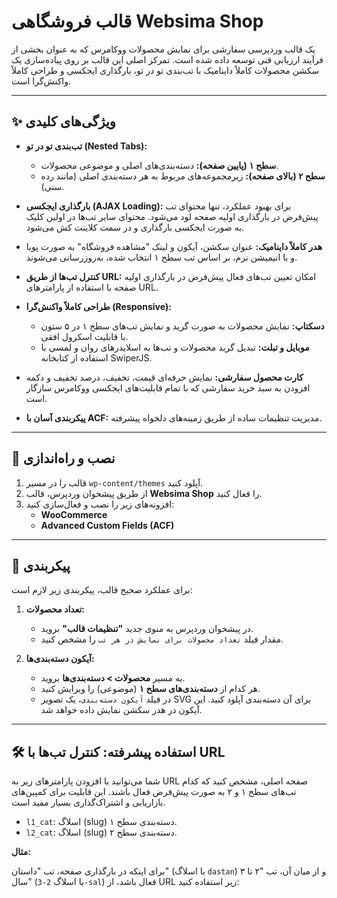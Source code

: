 # قالب فروشگاهی Websima Shop

یک قالب وردپرسی سفارشی برای نمایش محصولات ووکامرس که به عنوان بخشی از فرآیند ارزیابی فنی توسعه داده شده است. تمرکز اصلی این قالب بر روی پیاده‌سازی یک سکشن محصولات کاملاً داینامیک با تب‌بندی تو در تو، بارگذاری ایجکسی و طراحی کاملاً واکنش‌گرا است.

---

## ✨ ویژگی‌های کلیدی

*   **تب‌بندی تو در تو (Nested Tabs):**
    *   **سطح ۱ (پایین صفحه):** دسته‌بندی‌های اصلی و موضوعی محصولات.
    *   **سطح ۲ (بالای صفحه):** زیرمجموعه‌های مربوط به هر دسته‌بندی اصلی (مانند رده سنی).

*   **بارگذاری ایجکسی (AJAX Loading):** برای بهبود عملکرد، تنها محتوای تب پیش‌فرض در بارگذاری اولیه صفحه لود می‌شود. محتوای سایر تب‌ها در اولین کلیک به صورت ایجکسی بارگذاری و در سمت کلاینت کش می‌شود.

*   **هدر کاملاً داینامیک:** عنوان سکشن، آیکون و لینک "مشاهده فروشگاه" به صورت پویا و با انیمیشن نرم، بر اساس تب سطح ۱ انتخاب شده، به‌روزرسانی می‌شوند.

*   **کنترل تب‌ها از طریق URL:** امکان تعیین تب‌های فعال پیش‌فرض در بارگذاری اولیه صفحه با استفاده از پارامترهای URL.

*   **طراحی کاملاً واکنش‌گرا (Responsive):**
    *   **دسکتاپ:** نمایش محصولات به صورت گرید و نمایش تب‌های سطح ۱ در ۵ ستون با قابلیت اسکرول افقی.
    *   **موبایل و تبلت:** تبدیل گرید محصولات و تب‌ها به اسلایدرهای روان و لمسی با استفاده از کتابخانه SwiperJS.

*   **کارت محصول سفارشی:** نمایش حرفه‌ای قیمت، تخفیف، درصد تخفیف و دکمه افزودن به سبد خرید سفارشی که با تمام قابلیت‌های ایجکسی ووکامرس سازگار است.

*   **پیکربندی آسان با ACF:** مدیریت تنظیمات ساده از طریق زمینه‌های دلخواه پیشرفته.

---

## 🚀 نصب و راه‌اندازی

1.  قالب را در مسیر `wp-content/themes` آپلود کنید.
2.  از طریق پیشخوان وردپرس، قالب **Websima Shop** را فعال کنید.
3.  افزونه‌های زیر را نصب و فعال‌سازی کنید:
    *   **WooCommerce**
    *   **Advanced Custom Fields (ACF)**

---

## 🔧 پیکربندی

برای عملکرد صحیح قالب، پیکربندی زیر لازم است:

1.  **تعداد محصولات:**
    *   در پیشخوان وردپرس به منوی جدید **"تنظیمات قالب"** بروید.
    *   مقدار فیلد `تعداد محصولات برای نمایش در هر تب` را مشخص کنید.

2.  **آیکون دسته‌بندی‌ها:**
    *   به مسیر **محصولات > دسته‌بندی‌ها** بروید.
    *   هر کدام از **دسته‌بندی‌های سطح ۱** (موضوعی) را ویرایش کنید.
    *   در فیلد `آیکون دسته‌بندی`، یک تصویر SVG برای آن دسته‌بندی آپلود کنید. این آیکون در هدر سکشن نمایش داده خواهد شد.

---

## 🛠️ استفاده پیشرفته: کنترل تب‌ها با URL

شما می‌توانید با افزودن پارامترهای زیر به URL صفحه اصلی، مشخص کنید که کدام تب‌های سطح ۱ و ۲ به صورت پیش‌فرض فعال باشند. این قابلیت برای کمپین‌های بازاریابی و اشتراک‌گذاری بسیار مفید است.

*   `l1_cat`: اسلاگ (slug) دسته‌بندی سطح ۱.
*   `l2_cat`: اسلاگ (slug) دسته‌بندی سطح ۲.

**مثال:**

برای اینکه در بارگذاری صفحه، تب "داستان" (با اسلاگ `dastan`) و از میان آن، تب "۲ تا ۳ سال" (با اسلاگ `2-3-sal`) فعال باشد، از URL زیر استفاده کنید: